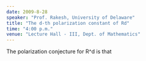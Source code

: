 ```yaml
---
date: 2009-8-28
speaker: "Prof. Rakesh, University of Delaware"
title: "The d-th polarization constant of Rd"
time: "4:00 p.m."
venue: "Lecture Hall - III, Dept. of Mathematics"
---
```

The polarization conjecture for R^d is that
